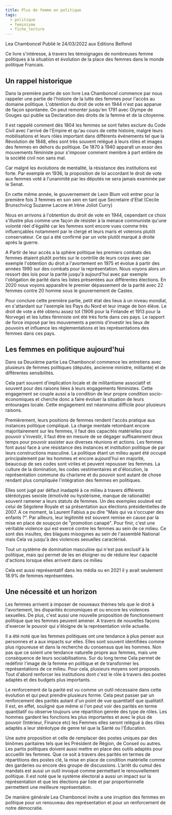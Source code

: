```yaml
---
title: Plus de femme en politique
tags:
  - politique
  - feminisme
  - fiche_lecture
---
```


Lea Chamboncel
Publié le 24/03/2022 aux Editions Belfond

Ce livre s'intéresse, à travers les témoignages de nombreuses femme politiques à la situation et évolution de la place des femmes dans le monde politique Francais.

## Un rappel historique

Dans la première partie de son livre Lea Chamboncel commence par nous rappeler une partie de l'histoire de la lutte des femmes pour l'accès au domaine politique. L'obtention du droit de vote en 1944 n'est pas apparue de façon spontanée. On peut remonter jusqu'en 1791 avec Olympe de Gouges qui publie sa Declaration des droits de la femme et de la citoyenne.

Il est rappelé comment dès 1804 les femmes se sont faites exclure du Code Civil avec l'arrivé de l'Empire et qu'au cours de cette histoire, malgré leurs mobilisations et leurs rôles important dans différents événements tel que la Révolution de 1848, elles sont très souvent relégué à leurs rôles et images des femmes en dehors du politique.
De 1870 à 1940 apparaît un essor des mouvements féministe pour s'imposer comment membre à part entière de la société civil non sans mal.

Car malgré les évolutions de mentalité, la résistance des institutions est forte. Par exemple en 1936, la proposition de loi accordant le droit de vote aux femmes voté à l'unanimité par les députés ne sera jamais examinée par le Senat.

En cette même année, le gouvernement de Leon Blum voit entrer pour la première fois 3 femmes en son sein en tant que Secretaire d'Etat (Cecile Brunschvicg Suzanne Lacore et
Irène Joliot Curry)

Nous en arrivons à l'obtention du droit de vote en 1944, cependant ce choix s'illustre plus comme une façon de résister à la menace communiste qu'une volonté réel d'égalité car les femmes sont encore vues comme très influençables notamment par le clergé et leurs maris et voterons plutôt conservateur.
Ce qui a été confirmé par un vote plutôt marqué à droite après la guerre.

A Partir de leur accès a la sphère politique les premiers combats des femmes étaient plutôt portés sur le contrôle de leurs corps avec par exemple l'obtention du droit a l'avortement en 1975 et évolue à partir des années 1990 sur des combats pour la représentation.
Nous voyons alors un ressort des lois pour la parité jusqu'à aujourd'hui avec par exemple l'obligation de parité dans les listes présentées aux différentes élections.
En 2020 nous voyons apparaître le premier dépassement de la parité avec 22 femmes contre 20 homme sous le gouvernement de Castex.

Pour conclure cette première partie, petit état des lieus à un niveau mondial, en s'attardant sur l'exemple les Pays du Nord et leur image de bon élève.
Le droit de vote a été obtenu assez tot (1906 pour la Finlande et 1913 pour la Norvege) et les luttes féministe ont été très forte dans ces pays.
Le rapport de force imposé par les mouvements a permis d'investir les lieux de pouvoirs et influence les réglementations et les représentations des femmes dans ces pays.

## Les femmes en politique aujourd'hui

Dans sa Deuxième partie Lea Chamboncel commence les entretiens avec plusieurs de femmes politiques (députés, ancienne ministre, militante) et de différentes sensibilités.

Cela part souvent d'implication locale et de militantisme associatif et souvent pour des raisons liées à leurs engagements féministes. Cette engagement se couple aussi a la condition de leur propre condition socio-économiques et cherche donc a faire évoluer la situation de leurs entourages locale.
Cette engagement est néanmoins difficile pour plusieurs raisons.

Premièrement, leurs positions de femmes rendent l'accès pratique aux instances politique compliqué. La charge mentale retombant encore majoritairement sur les femmes, il faut des capacités matérielles pour pouvoir s'investir, il faut être en mesure de se dégager suffisamment deux temps pour pouvoir assister aux diverses réunions et actions.
Les femmes font aussi face à une résistance des instances et institution politique de par leurs constructions masculine.
La politique étant un milieu ayant été occupé principalement par les hommes et encore aujourd'hui en majorité, beaucoup de ses codes sont viriles et peuvent repousser les femmes. La culture de la domination, les codes vestimentaires et d'élocution, la représentation commune du charisme et du pouvoir sont autant de chose rendant plus compliquée l'intégration des femmes en politiques.

Elles sont jugé par défaut inadapté à ce milieu à travers différents stéréotypes sexiste (émotivité ou hystérisme, manque de rationalité) souvent ramener a leurs statuts de femmes.
Un des exemples soulevé est celui de Ségolene Royale et sa présentation aux élections présidentielles de 2007. A ce moment, la Laurent Fabius a pu dire "Mais qui va s'occuper des enfants ?".
Par ailleurs, leur légitimité est souvent remise en cause par la mise en place de soupçon de "promotion canapé".
Pour finir, c'est une véritable violence qui est exercé contre les femmes au sein de ce milieu.
Ce sont des insultes, des blagues misogynes au sein de l'assemblé National mais Cela va jusqu'à des violences sexuelles caractérisé.

Tout un système de domination masculine qui n'est pas exclusif à la politique, mais qui permet de les en éloigner ou de
réduire leur capacité d'actions lorsque elles arrivent dans ce milieu

Cela est aussi représentatif dans les média ou en 2021 il y avait seulement 18.9% de femmes représentées.

## Une nécessité et un horizon

Les femmes arrivent à imposer de nouveaux thèmes tels que le droit à l'avortement, les disparités économiques et ou encore les violences sexuelles.
De plus, c'est aussi une nouvelle proposition de fonctionnement politique que les femmes peuvent amener. A travers de nouvelles façons d'exercer le pouvoir qui s'éloigne de la représentation virile actuelle.

Il a été noté que les femmes politiques ont une tendance à plus penser aux personnes et a aux impacts sur elles. Elles sont souvent identifiées comme plus rigoureuse et dans la recherche du consensus que les hommes. Non pas que ce soient une tendance naturelle propre aux femmes, mais une conséquence de leurs sociabilisations. Sur du long terme
Cela permet de redéfinir l'image de la femme en politique et de transformer les représentations de ce milieu. Pour cela, plusieurs moyens sont proposés. Tout d'abord renforcer les institutions dont c'est le rôle à travers des postes adaptés et des budgets plus importants.

Le renforcement de la parité est vu comme un outil nécessaire dans cette évolution et qui peut prendre plusieurs forme. Cela peut passer par un renforcement des parités autant d'un point de vue quantitatif que qualitatif. Il est, en effet, souligné que même si l'on peut voir des parités en terme quantitatif ou observe toujours une répartition genrée des type de rôles. Les hommes gardent les fonctions les plus importantes et avec le plus de pouvoir (Intérieur, Finance etc) les Femmes elles seront relégué à des rôles adaptés a leur stéréotype de genre tel que la Santé ou l'Éducation.

Une autre proposition et celle de remplacer des postes uniques par des binômes paritaires tels que les Président de Région, de Conseil ou autres.
Les partis politiques doivent aussi mettre en place des outils adaptés pour accueillir les femmes. Que ce soit à travers des parités en termes de répartitions des postes clé, la mise en place de condition matérielle comme des garderies ou encore des groupe de discussions.
L’arrêt du cumul des mandats est aussi un outil invoqué comme permettant le renouvellement politique.
Il est noté que le système électoral a aussi un impact sur la représentation et que les élections par liste et par proportionnelle permettent une meilleure représentation.

De manière générale Lea Chamboncel invite a une irruption des femmes en politique pour un renouveau des représentation et pour un renforcement de
notre démocratie.
